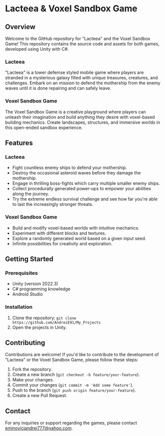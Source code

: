 # Lacteea & Voxel Sandbox Game

## Overview

Welcome to the GitHub repository for "Lacteea" and the Voxel Sandbox Game! This repository contains the source code and assets for both games, developed using Unity with C#.

### Lacteea
"Lacteea" is a tower defemse styled mobile game where players are stranded in a mysterious galaxy filled with unique treasures, creatures, and challenges. Embark on an mission to defend the mothership from the enemy waves until it is done repairing and can safely leave.

### Voxel Sandbox Game
The Voxel Sandbox Game is a creative playground where players can unleash their imagination and build anything they desire with voxel-based building mechanics. Create landscapes, structures, and immersive worlds in this open-ended sandbox experience.

## Features

### Lacteea
- Fight countless enemy ships to defend your mothership.
- Destroy the occasional asteroid waves before they damage the mothership.
- Engage in thrilling boss-fights which carry multiple smaller enemy ships.
- Collect procedurally generated power-ups to empower your abilities along the journey.
- Try the extreme endless survival challenge and see how far you're able to last the increasingly stronger threats.

### Voxel Sandbox Game
- Build and modify voxel-based worlds with intuitive mechanics.
- Experiment with different blocks and textures.
- Explore a randomly generated world based on a given input seed.
- Infinite possibilities for creativity and exploration.

## Getting Started

### Prerequisites
- Unity (version 2022.3)
- C# programming knowledge
- Android Studio

### Installation
1. Clone the repository: `git clone https://github.com/AndreiE91/My_Projects`
2. Open the projects in Unity.

## Contributing

Contributions are welcome! If you'd like to contribute to the development of "Lacteea" or the Voxel Sandbox Game, please follow these steps:

1. Fork the repository.
2. Create a new branch (`git checkout -b feature/your-feature`).
3. Make your changes.
4. Commit your changes (`git commit -m 'Add some feature'`).
5. Push to the branch (`git push origin feature/your-feature`).
6. Create a new Pull Request.

## Contact

For any inquiries or support regarding the games, please contact eminoviciandrei777@yahoo.com.

